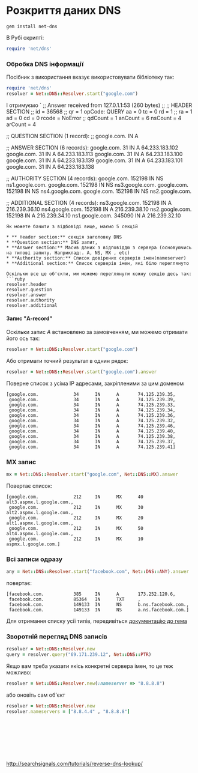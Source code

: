 # Розкриття даних DNS

```
gem install net-dns
```

В Рубі скрипті:

```ruby
require 'net/dns'
```

### Обробка DNS інформації 
Посібник з використання вказує використовувати бібліотеку так:
```ruby
require 'net/dns'
resolver = Net::DNS::Resolver.start("google.com")
```
І отримуємо
`
;; Answer received from 127.0.1.1:53 (260 bytes)
;;
;; HEADER SECTION
;; id = 36568
;; qr = 1       opCode: QUERY   aa = 0  tc = 0  rd = 1
;; ra = 1       ad = 0  cd = 0  rcode = NoError
;; qdCount = 1  anCount = 6     nsCount = 4     arCount = 4

;; QUESTION SECTION (1 record):
;; google.com.                  IN      A

;; ANSWER SECTION (6 records):
google.com.             31      IN      A       64.233.183.102
google.com.             31      IN      A       64.233.183.113
google.com.             31      IN      A       64.233.183.100
google.com.             31      IN      A       64.233.183.139
google.com.             31      IN      A       64.233.183.101
google.com.             31      IN      A       64.233.183.138

;; AUTHORITY SECTION (4 records):
google.com.             152198  IN      NS      ns1.google.com.
google.com.             152198  IN      NS      ns3.google.com.
google.com.             152198  IN      NS      ns4.google.com.
google.com.             152198  IN      NS      ns2.google.com.

;; ADDITIONAL SECTION (4 records):
ns3.google.com.         152198  IN      A       216.239.36.10
ns4.google.com.         152198  IN      A       216.239.38.10
ns2.google.com.         152198  IN      A       216.239.34.10
ns1.google.com.         345090  IN      A       216.239.32.10
```
Як можете бачити з відбовіді вище, маємо 5 секцій

* ** Header section:** секція заголовку DNS
* **Question section:** DNS запит,
* **Answer section:** Масив даних з відповіддю з сервера (основуючись на типові запиту. Наприклад:. A, NS, MX , etc)
* **Authority section:** Список довірених серверів імен(nameserver)
* **Additional section:** Список серверів імен, які біло переглянуто

Оскільки все це об'єкти, ми можемо переглянути кожну секцію десь так:
```ruby
resolver.header
resolver.question
resolver.answer
resolver.authority
resolver.additional
```

#### Запис "A-record"

Оскільки запис *A* встановлено за замовченням, ми можемо отримати його ось так:
```ruby
resolver = Net::DNS::Resolver.start("google.com")
```
Або отримати точний результат в однин рядок:

```ruby
resolver = Net::DNS::Resolver.start("google.com").answer
```

Поверне список з усіма IP адресами, закріпленими за цим доменом

```
[google.com.             34      IN      A       74.125.239.35,
 google.com.             34      IN      A       74.125.239.39,
 google.com.             34      IN      A       74.125.239.33,
 google.com.             34      IN      A       74.125.239.34,
 google.com.             34      IN      A       74.125.239.36,
 google.com.             34      IN      A       74.125.239.32,
 google.com.             34      IN      A       74.125.239.46,
 google.com.             34      IN      A       74.125.239.40,
 google.com.             34      IN      A       74.125.239.38,
 google.com.             34      IN      A       74.125.239.37,
 google.com.             34      IN      A       74.125.239.41]
```

### MX запис

```ruby
mx = Net::DNS::Resolver.start("google.com", Net::DNS::MX).answer
```
Повертає список:
```
[google.com.             212     IN      MX      40 alt3.aspmx.l.google.com.,
 google.com.             212     IN      MX      30 alt2.aspmx.l.google.com.,
 google.com.             212     IN      MX      20 alt1.aspmx.l.google.com.,
 google.com.             212     IN      MX      50 alt4.aspmx.l.google.com.,
 google.com.             212     IN      MX      10 aspmx.l.google.com.]
```

### Всі записи одразу

```ruby
any = Net::DNS::Resolver.start("facebook.com", Net::DNS::ANY).answer
```
повертає:
```
[facebook.com.           385     IN      A       173.252.120.6,
 facebook.com.           85364   IN      TXT     ,
 facebook.com.           149133  IN      NS      b.ns.facebook.com.,
 facebook.com.           149133  IN      NS      a.ns.facebook.com.]
```

Для отримання списку усії типів, передивіться [документацію до гема](http://www.rubydoc.info/gems/net-dns/Net/DNS/RR/Types)


### Зворотній перегляд DNS записів

```ruby
resolver = Net::DNS::Resolver.new
query = resolver.query("69.171.239.12", Net::DNS::PTR)
```
Якщо вам треба указати якісь конкретні сервера імен, то це теж можливо:
```ruby
resolver = Net::DNS::Resolver.new(:nameserver => "8.8.8.8")
```
або оновіть сам об'єкт
```ruby
resolver = Net::DNS::Resolver.new
resolver.nameservers = ["8.8.4.4" , "8.8.8.8"]
```


<br><br><br>
---
http://searchsignals.com/tutorials/reverse-dns-lookup/



